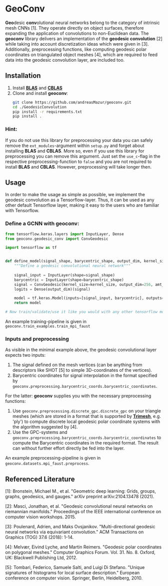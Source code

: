 # GeoConv

**Geo**desic **conv**olutional neural networks belong to the category of intrinsic mesh CNNs [1].
They operate directly on object surfaces, therefore expanding the application of convolutions
to non-Euclidean data. The **geoconv** library delivers an implementation of the **geodesic convolution** [2] 
while taking into account discretization ideas which were given in [3]. Additionally, preprocessing functions, like
computing geodesic polar coordinates on triangulated object meshes [4], which are required to feed data into the geodesic
convolution layer, are included too.

## Installation
1. Install **[BLAS](https://netlib.org/blas/#_reference_blas_version_3_10_0)** and **[CBLAS](https://netlib.org/blas/#_cblas)**
2. Clone and install **geoconv**:
     ```bash
     git clone https://github.com/andreasMazur/geoconv.git
     cd ./GeodesicConvolution
     pip install -r requirements.txt
     pip install .
     ```
### Hint:

If you do not use this library for preprocessing your data you can safely remove the ``ext_modules``-argument within
``setup.py`` and forget about installing **BLAS** and **CBLAS**. More so, even if you use this library for preprocessing
you can remove this argument. Just set the ``use_c``-flag in the respective preprocessing-function to ``false`` and you
are not required to install **BLAS** and **CBLAS**. However, preprocessing will take longer then.

## Usage

In order to make the usage as simple as possible, we implement the geodesic convolution as a Tensorflow-layer.
Thus, it can be used as any other default Tensorflow layer, making it easy to the users who are familiar 
with Tensorflow.

### Define a GCNN with geoconv:

```python
from tensorflow.keras.layers import InputLayer, Dense
from geoconv.geodesic_conv import ConvGeodesic

import tensorflow as tf


def define_model(signal_shape, barycentric_shape, output_dim, kernel_size):
    """Define a geodesic convolutional neural network"""
    
    signal_input = InputLayer(shape=signal_shape)
    barycentric = InputLayer(shape=barycentric_shape)
    signal = ConvGeodesic(kernel_size=kernel_size, output_dim=256, amt_kernel=2, activation="relu")([signal, barycentric])
    logits = Dense(output_dim)(signal)

    model = tf.keras.Model(inputs=[signal_input, barycentric], outputs=[logits])
    return model

# Now train/validate/use it like you would with any other tensorflow model..
```

An example training-pipeline is given in ``geoconv.train_examples.train_mpi_faust``

### Inputs and preprocessing

As visible in the minimal example above, the geodesic convolutional layer expects two inputs:
1. The signal defined on the mesh vertices (can be anything from descriptors like SHOT [5] to simple 3D-coordinates of
the vertices).
2. Barycentric coordinates for signal interpolation in the format specified by
``geoconv.preprocessing.barycentric_coords.barycentric_coordinates``.

For the latter: **geoconv** supplies you with the necessary preprocessing functions:
1. Use ``geoconv.preprocessing.discrete_gpc.discrete_gpc`` on your triangle meshes (which are stored in a format that is
supported by **[Trimesh](https://trimsh.org/index.html)**, e.g. 'ply') to compute discrete local geodesic polar coordinate
systems with the algorithm suggested by [4].
2. Use the GPC-systems and ``geoconv.preprocessing.barycentric_coords.barycentric_coordinates`` to compute the
Barycentric coordinates in the required format. The result can without further effort directly be fed into the layer.

An example preprocessing-pipeline is given in ``geoconv.datasets.mpi_faust.preprocess``.

## Referenced Literature

[1]: Bronstein, Michael M., et al. "Geometric deep learning: Grids, groups, graphs, geodesics, and gauges." 
     arXiv preprint arXiv:2104.13478 (2021).

[2]: Masci, Jonathan, et al. "Geodesic convolutional neural networks on riemannian manifolds." Proceedings of the IEEE
     international conference on computer vision workshops. 2015.

[3]: Poulenard, Adrien, and Maks Ovsjanikov. "Multi-directional geodesic neural networks via equivariant convolution."
     ACM Transactions on Graphics (TOG) 37.6 (2018): 1-14.

[4]: Melvær, Eivind Lyche, and Martin Reimers. "Geodesic polar coordinates on polygonal meshes." Computer Graphics 
     Forum. Vol. 31. No. 8. Oxford, UK: Blackwell Publishing Ltd, 2012.

[5]: Tombari, Federico, Samuele Salti, and Luigi Di Stefano. "Unique signatures of histograms for local surface
     description." European conference on computer vision. Springer, Berlin, Heidelberg, 2010.
